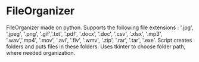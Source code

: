 # FileOrganizer
FileOrganizer made on python. Supports the following file extensions : '.jpg', '.jpeg', '.png', '.gif','.txt', '.pdf', '.docx', '.doc', '.csv', '.xlsx', '.mp3', '.wav','.mp4', '.mov', '.avi', '.fiv', '.wmv', '.zip', '.rar', '.tar', '.exe'. Script creates folders and puts files in these folders. Uses tkinter to choose folder path, where needed organization.
